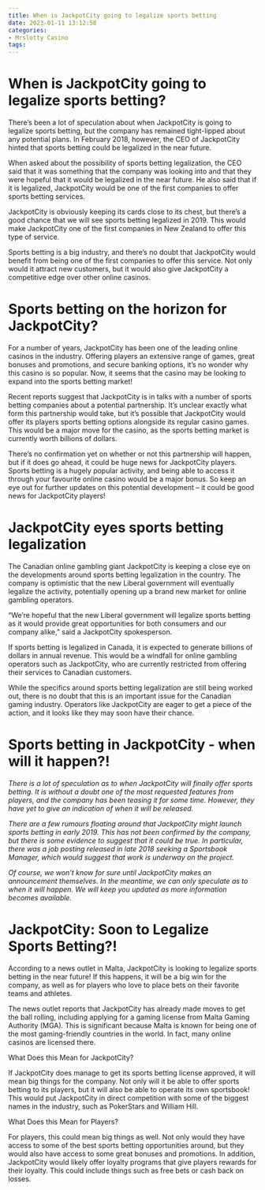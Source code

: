 ```yaml
---
title: When is JackpotCity going to legalize sports betting
date: 2023-01-11 13:12:58
categories:
- Mrslotty Casino
tags:
---
```



#  When is JackpotCity going to legalize sports betting?

There’s been a lot of speculation about when JackpotCity is going to legalize sports betting, but the company has remained tight-lipped about any potential plans. In February 2018, however, the CEO of JackpotCity hinted that sports betting could be legalized in the near future.

When asked about the possibility of sports betting legalization, the CEO said that it was something that the company was looking into and that they were hopeful that it would be legalized in the near future. He also said that if it is legalized, JackpotCity would be one of the first companies to offer sports betting services.

JackpotCity is obviously keeping its cards close to its chest, but there’s a good chance that we will see sports betting legalized in 2019. This would make JackpotCity one of the first companies in New Zealand to offer this type of service.

Sports betting is a big industry, and there’s no doubt that JackpotCity would benefit from being one of the first companies to offer this service. Not only would it attract new customers, but it would also give JackpotCity a competitive edge over other online casinos.

#  Sports betting on the horizon for JackpotCity?

For a number of years, JackpotCity has been one of the leading online casinos in the industry. Offering players an extensive range of games, great bonuses and promotions, and secure banking options, it’s no wonder why this casino is so popular. Now, it seems that the casino may be looking to expand into the sports betting market!

Recent reports suggest that JackpotCity is in talks with a number of sports betting companies about a potential partnership. It’s unclear exactly what form this partnership would take, but it’s possible that JackpotCity would offer its players sports betting options alongside its regular casino games. This would be a major move for the casino, as the sports betting market is currently worth billions of dollars.

There’s no confirmation yet on whether or not this partnership will happen, but if it does go ahead, it could be huge news for JackpotCity players. Sports betting is a hugely popular activity, and being able to access it through your favourite online casino would be a major bonus. So keep an eye out for further updates on this potential development – it could be good news for JackpotCity players!

#  JackpotCity eyes sports betting legalization

The Canadian online gambling giant JackpotCity is keeping a close eye on the developments around sports betting legalization in the country. The company is optimistic that the new Liberal government will eventually legalize the activity, potentially opening up a brand new market for online gambling operators.

“We’re hopeful that the new Liberal government will legalize sports betting as it would provide great opportunities for both consumers and our company alike,” said a JackpotCity spokesperson.

If sports betting is legalized in Canada, it is expected to generate billions of dollars in annual revenue. This would be a windfall for online gambling operators such as JackpotCity, who are currently restricted from offering their services to Canadian customers.

While the specifics around sports betting legalization are still being worked out, there is no doubt that this is an important issue for the Canadian gaming industry. Operators like JackpotCity are eager to get a piece of the action, and it looks like they may soon have their chance.

#  Sports betting in JackpotCity - when will it happen?!

_There is a lot of speculation as to when JackpotCity will finally offer sports betting. It is without a doubt one of the most requested features from players, and the company has been teasing it for some time. However, they have yet to give an indication of when it will be released._

_There are a few rumours floating around that JackpotCity might launch sports betting in early 2019. This has not been confirmed by the company, but there is some evidence to suggest that it could be true. In particular, there was a job posting released in late 2018 seeking a Sportsbook Manager, which would suggest that work is underway on the project._

_Of course, we won’t know for sure until JackpotCity makes an announcement themselves. In the meantime, we can only speculate as to when it will happen. We will keep you updated as more information becomes available._

#  JackpotCity: Soon to Legalize Sports Betting?!

According to a news outlet in Malta, JackpotCity is looking to legalize sports betting in the near future! If this happens, it will be a big win for the company, as well as for players who love to place bets on their favorite teams and athletes.

The news outlet reports that JackpotCity has already made moves to get the ball rolling, including applying for a gaming license from Malta Gaming Authority (MGA). This is significant because Malta is known for being one of the most gaming-friendly countries in the world. In fact, many online casinos are licensed there.

What Does this Mean for JackpotCity?

If JackpotCity does manage to get its sports betting license approved, it will mean big things for the company. Not only will it be able to offer sports betting to its players, but it will also be able to operate its own sportsbook! This would put JackpotCity in direct competition with some of the biggest names in the industry, such as PokerStars and William Hill.

What Does this Mean for Players?

For players, this could mean big things as well. Not only would they have access to some of the best sports betting opportunities around, but they would also have access to some great bonuses and promotions. In addition, JackpotCity would likely offer loyalty programs that give players rewards for their loyalty. This could include things such as free bets or cash back on losses.